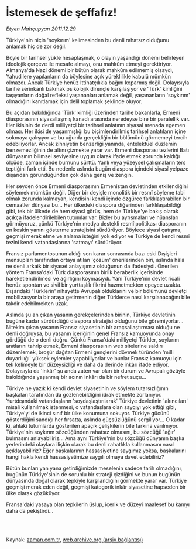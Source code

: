 # İstemesek de şeffafız!

*Etyen Mahçupyan 2011.12.29*

<td class="columnist-detail">
<p>Türkiye'nin niçin 'soykırım' kelimesinden bu denli rahatsız olduğunu anlamak hiç de zor değil.</p>
<p>
<div id="haberMetinDiv">
<p>Böyle bir tarihsel yükle hesaplaşmak, o olayın yaşandığı dönemi belirleyen ideolojik çerçeve ile mesafe almayı, onu mahkûm etmeyi gerektiriyor. Almanya'da Nazi dönemi bir bütün olarak mahkûm edilmemiş olsaydı, Yahudilere yapılanların da böylesine açık yüreklilikle kabulü mümkün olmazdı. Ancak Türkiye henüz İttihatçılıkla bağını koparmış değil. Dolayısıyla tarihe serinkanlı bakmak psikolojik dirençle karşılaşıyor ve 'Türk' kimliğini taşıyanların doğal refleksi yaşananları anlamak değil, yaşananların 'soykırım' olmadığını kanıtlamak için delil toplamak şeklinde oluyor.
<p>Bu açıdan bakıldığında 'Türk' kimliği üzerinden tarihe bakanlarla, Ermeni diasporasının siyasallaşmış kanadı arasında neredeyse bire bir paralellik var. Her ikisinin de derdi milliyetçi bir tarihsel anlatının siyasal arenada egemen olması. Her ikisi de yaşanmışlığı bu biçimlendirilmiş tarihsel anlatıların içine sokmaya çalışıyor ve bu uğurda gerçekliğin bir bölümünü görmemeyi tercih edebiliyorlar. Ancak zihniyetin benzerliği yanında, entelektüel düzlemin benzemezliğinin de altını çizmekte yarar var. Ermeni diasporası tezlerini Batı dünyasının bilimsel seviyesine uygun olarak ifade etmek zorunda kaldığı ölçüde, zaman içinde burnunu sürttü. Yanlı veya yüzeysel çalışmaların ters teptiğini fark etti. Bu nedenle aslında bugün diaspora içindeki siyasî yelpaze dışarıdan göründüğünden çok daha geniş ve zengin.
<p>Her şeyden önce Ermeni diasporasının Ermenistan devletinden etkilendiğini söylemek mümkün değil. Diğer bir deyişle monolitik bir resmî söyleme tabi olmak zorunda kalmayan, kendisini kendi içinde özgürce farklılaştırabilen bir cemaatler dünyası bu... Her ülkedeki diaspora diğerinden farklılaşabildiği gibi, tek bir ülkede de hem siyasî görüş, hem de Türkiye'ye bakış olarak açıkça ifadelendirilebilen tutumlar var. Bizler bu ayrışmaları ve nüansları görmüyoruz, çünkü Türkiye'nin medya destekli resmî politikası diasporanın en keskin yanını gösterme stratejisini sürdürüyor. Böylece siyasî çatışma, geçmişi merak etme ve anlama isteğini yok ediyor ve Türkiye de kendi resmî tezini kendi vatandaşlarına 'satmayı' sürdürüyor.
<p>Fransız parlamentosunun aldığı son karar sonrasında bazı eski Dışişleri mensupları tarafından ortaya atılan 'çözüm' önerilerinden biri, aslında hâlâ ne denli arkaik bir siyaset anlayışımız olduğunun da ifadesiydi. Önerilen yöntem Fransa'daki Türk diasporasının birlik beraberlik içerisinde hareketlendirilmesi ve ağırlığını koymasıydı. Yani Türkiye'nin devlet ricali henüz spontan ve sivil bir yurttaşlık fikrini hazmetmekten epeyce uzakta. Dışarıdaki 'Türklerin' nihayette Avrupalı olduklarını ve bir bölümünü devletçi mobilizasyonla bir araya getirmenin diğer Türklerce nasıl karşılanacağını bile takdir edebilmekten uzak.
<p>Aslında şu an çıkan yasanın gerekçelerinden birinin, Türkiye devletinin bugüne kadar sürdürdüğü diaspora stratejisi olduğunu bile göremiyorlar... Nitekim çıkan yasanın Fransız siyasetinin bir araçsallaştırması olduğu ne denli doğruysa, bu yasanın içeriğinin genel Fransız kamuoyunda onay gördüğü de o denli doğru. Çünkü Fransa'daki milliyetçi Türkler, soykırım anıtlarını tahrip etmek, Ermeni diasporasının web sitelerine saldırı düzenlemek, broşür dağıtan Ermeni gençlerini dövmek türünden 'milli duyarlılığı' yüksek eylemler yapabiliyorlar ve bunlar Fransız kamuoyu için tek kelimeyle bir düzeysizliği ve daha da derinde inkârı ifade ediyor. Dolayısıyla da 'inkâr' şu anda zaten var olan bir durum ve Avrupalı gözüyle bakıldığında yaşanmış bir acının inkârı da bir nefret suçu...
<p>Türkiye ne yazık ki kendi devlet siyasetinin ve söylem tutarsızlığının başkaları tarafından da gözlenebildiğini idrak etmekte zorlanıyor. Yurtdışındaki vatandaşların 'soydaşlaştırılarak' Türkiye devletinin 'akıncıları' misali kullanılmak istenmesi, o vatandaşlara olan saygıyı yok ettiği gibi, Türkiye'yi de ikinci sınıf bir ülke konumuna sokuyor. Türkiye gücünü gösterdiğini sandığı her fırsatta, aslında güçsüzlüğünü sergiliyor... O kadar ki, ahlakî tutumlarda gösterilen apaçık çelişkilerin bile farkına varılmıyor. Türkiye'nin soykırım sözcüğünden rahatsız olmasını, bu sözcüğü 'ağır' bulmasını anlayabiliriz... Ama aynı Türkiye'nin bu sözcüğü dünyanın başka yerlerindeki olaylara ilişkin olarak bu denli rahatlıkla kullanmasını nasıl açıklayabiliriz? Eğer başkalarının hassasiyetine saygımız yoksa, başkalarını hangi hakla kendi hassasiyetimize saygılı olmaya davet edebiliriz?
<p>Bütün bunları yan yana getirdiğimizde meselenin sadece tarih olmadığını, bugünün Türkiye'sinin de sorunlu bir strateji çizdiğini ve bunun bugünün dünyasında doğal olarak tepkiyle karşılandığını görmekte yarar var. Türkiye geçmişi merak eden değil, geçmişi kategorik inkâr siyasetine hapseden bir ülke olarak gözüküyor.
<p>Fransa'daki yasaya olan tepkilerin üslup, içerik ve düzeyi maalesef bu kanıyı daha da pekiştirdi... </p></p></p></p></p></p></p></p></div>
</p>


<p><br>
		 </br></p></td>

Kaynak: [zaman.com.tr](http://zaman.com.tr/yazar.do?yazino=1221333), [web.archive.org (arşiv bağlantısı)](http://web.archive.org/web/20120129141000/http://zaman.com.tr/yazar.do?yazino=1221333)
